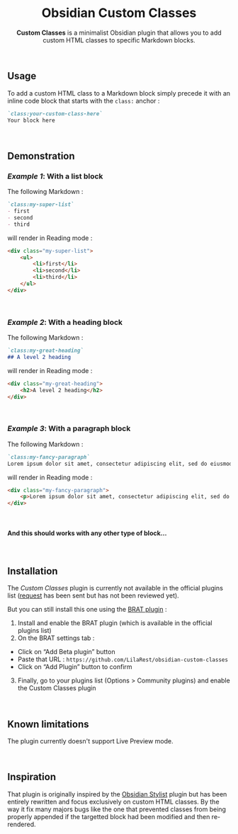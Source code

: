 <h1 align="center">Obsidian Custom Classes</h1>
<p align="center"><b>Custom Classes</b> is a minimalist Obsidian plugin that allows you to add custom HTML classes to specific Markdown blocks.</p>

<br>

## Usage
To add a custom HTML class to a Markdown block simply precede it with an inline code block that starts with the `class:` anchor :
```markdown
`class:your-custom-class-here`
Your block here
```

<br>

## Demonstration
### _Example 1_: With a list block
The following Markdown :
```markdown
`class:my-super-list`
- first
- second
- third
```
will render in Reading mode :
```html
<div class="my-super-list">
    <ul>
        <li>first</li>
        <li>second</li>
        <li>third</li>
    </ul>
</div>
```

<br>

### _Example 2_: With a heading block
The following Markdown :
```markdown
`class:my-great-heading`
## A level 2 heading
```
will render in Reading mode :
```html
<div class="my-great-heading">
    <h2>A level 2 heading</h2>
</div>
```

<br>

### _Example 3_: With a paragraph block
The following Markdown :
```markdown
`class:my-fancy-paragraph`
Lorem ipsum dolor sit amet, consectetur adipiscing elit, sed do eiusmod tempor incididunt ut labore et dolore magna aliqua. Ut enim ad minim veniam, quis nostrud exercitation ullamco laboris nisi ut aliquip ex ea commodo consequat.
```
will render in Reading mode :
```html
<div class="my-fancy-paragraph">
    <p>Lorem ipsum dolor sit amet, consectetur adipiscing elit, sed do eiusmod tempor incididunt ut labore et dolore magna aliqua. Ut enim ad minim veniam, quis nostrud exercitation ullamco laboris nisi ut aliquip ex ea commodo consequat.</p>
</div>
```
<br>

#### And this should works with any other type of block...

<br>

## Installation
The _Custom Classes_ plugin is currently not available in the official plugins list ([request](https://github.com/obsidianmd/obsidian-releases/pull/1576) has been sent but has not been reviewed yet).

But you can still install this one using the [BRAT plugin](https://github.com/TfTHacker/obsidian42-brat) :
1) Install and enable the BRAT plugin (which is available in the official plugins list)
2) On the BRAT settings tab :
- Click on “Add Beta plugin” button
- Paste that URL : `https://github.com/LilaRest/obsidian-custom-classes`
- Click on “Add Plugin” button to confirm
3) Finally, go to your plugins list (Options > Community plugins) and enable the Custom Classes plugin

<br>

## Known limitations
The plugin currently doesn't support Live Preview mode.

<br>

## Inspiration
That plugin is originally inspired by the [Obsidian Stylist](https://github.com/ixth/obsidian-stylist) plugin but has been entirely rewritten and focus exclusively on custom HTML classes. By the way it fix many majors bugs like the one that prevented classes from being properly appended if the targetted block had been modified and then re-rendered.
